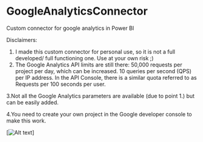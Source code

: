 # GoogleAnalyticsConnector
Custom connector for google analytics in Power BI


Disclaimers:

1. I made this custom connector for personal use, so it is not a full developed/ full functioning one. Use at your own risk ;)
2. The Google Analytics API limits are still there:
    50,000 requests per project per day, which can be increased. 10 queries per second (QPS) per IP address. In the API Console, there is a similar quota referred to as Requests per 100 seconds per user.

3.Not all the Google Analytics parameters are available (due to point 1.) but can be easily added.

4.You need to create your own project in the Google developer console to make this work.

[![Alt text](https://user-images.githubusercontent.com/19476550/29833687-8c20df7a-8cec-11e7-8f91-ecd904248461.png)]





